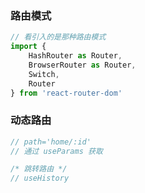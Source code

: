### 路由模式

```js
// 看引入的是那种路由模式
import {
    HashRouter as Router,
    BrowserRouter as Router,
    Switch,
    Router
} from 'react-router-dom'
```

### 动态路由

```js
// path='home/:id'
// 通过 useParams 获取

/* 跳转路由 */
// useHistory
```

